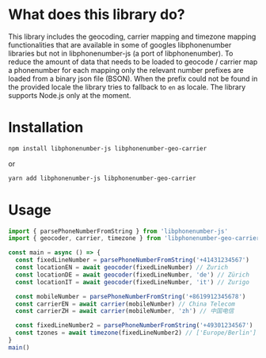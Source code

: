 # What does this library do?

This library includes the geocoding, carrier mapping and timezone mapping functionalities that are available in some of googles libphonenumber libraries but not in libphonenumber-js (a port of libphonenumber).
To reduce the amount of data that needs to be loaded to geocode / carrier map a phonenumber for each mapping only the relevant number prefixes are loaded from a binary json file (BSON).
When the prefix could not be found in the provided locale the library tries to fallback to `en` as locale.
The library supports Node.js only at the moment.

# Installation

```sh
npm install libphonenumber-js libphonenumber-geo-carrier
```

or

```sh
yarn add libphonenumber-js libphonenumber-geo-carrier
```

# Usage

```js
import { parsePhoneNumberFromString } from 'libphonenumber-js'
import { geocoder, carrier, timezone } from 'libphonenumber-geo-carrier'

const main = async () => {
  const fixedLineNumber = parsePhoneNumberFromString('+41431234567')
  const locationEN = await geocoder(fixedLineNumber) // Zurich
  const locationDE = await geocoder(fixedLineNumber, 'de') // Zürich
  const locationIT = await geocoder(fixedLineNumber, 'it') // Zurigo

  const mobileNumber = parsePhoneNumberFromString('+8619912345678')
  const carrierEN = await carrier(mobileNumber) // China Telecom
  const carrierZH = await carrier(mobileNumber, 'zh') // 中国电信

  const fixedLineNumber2 = parsePhoneNumberFromString('+49301234567')
  const tzones = await timezone(fixedLineNumber2) // ['Europe/Berlin']
}
main()
```
